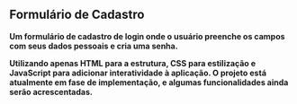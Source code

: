 ## Formulário de Cadastro

**Um formulário de cadastro de login onde o usuário preenche os campos com seus dados pessoais e cria uma senha.**

**Utilizando apenas HTML para a estrutura, CSS para estilização e JavaScript para adicionar interatividade à aplicação. O projeto está atualmente em fase de implementação, e algumas funcionalidades ainda serão acrescentadas.**